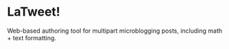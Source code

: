 # LaTweet!

Web-based authoring tool for multipart microblogging posts, including math + text formatting.

